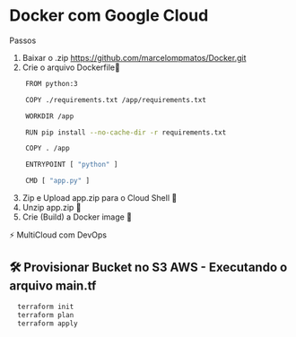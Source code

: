 # Docker com Google Cloud 

Passos

1. Baixar o .zip https://github.com/marcelompmatos/Docker.git
2. Crie o arquivo Dockerfile👋
```bash
    FROM python:3

    COPY ./requirements.txt /app/requirements.txt

    WORKDIR /app

    RUN pip install --no-cache-dir -r requirements.txt

    COPY . /app

    ENTRYPOINT [ "python" ]

    CMD [ "app.py" ]
```

3. Zip e Upload app.zip para o Cloud Shell 👋
4. Unzip app.zip 👋
5. Crie (Build) a Docker image 👋

⚡ MultiCloud com DevOps 
## 🛠 Provisionar Bucket no S3 AWS - Executando o arquivo main.tf


```bash
  terraform init
  terraform plan
  terraform apply
```


